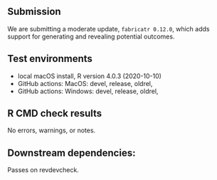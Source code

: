 ## Submission

We are submitting a moderate update, `fabricatr 0.12.0`, which adds support for generating and revealing potential outcomes.

## Test environments
* local macOS install, R version 4.0.3 (2020-10-10)
* GitHub actions: MacOS: devel, release, oldrel, 
* GitHub actions: Windows: devel, release, oldrel, 

## R CMD check results
No errors, warnings, or notes.

## Downstream dependencies:
Passes on revdevcheck.
